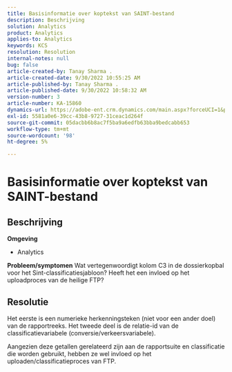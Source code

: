 ```yaml
---
title: Basisinformatie over koptekst van SAINT-bestand
description: Beschrijving
solution: Analytics
product: Analytics
applies-to: Analytics
keywords: KCS
resolution: Resolution
internal-notes: null
bug: false
article-created-by: Tanay Sharma .
article-created-date: 9/30/2022 10:55:25 AM
article-published-by: Tanay Sharma .
article-published-date: 9/30/2022 10:58:32 AM
version-number: 3
article-number: KA-15860
dynamics-url: https://adobe-ent.crm.dynamics.com/main.aspx?forceUCI=1&pagetype=entityrecord&etn=knowledgearticle&id=bbc6275e-ae40-ed11-9db1-0022480868ff
exl-id: 5581a0e6-39cc-43b8-9727-31ceac1d264f
source-git-commit: 05dacbb6b8ac7f5ba9a6edfb63bba9bedcabb653
workflow-type: tm+mt
source-wordcount: '98'
ht-degree: 5%

---
```


# Basisinformatie over koptekst van SAINT-bestand

## Beschrijving

<b>Omgeving</b>
- Analytics



<b>Probleem/symptomen</b>
Wat vertegenwoordigt kolom C3 in de dossierkopbal voor het Sint-classificatiesjabloon? Heeft het een invloed op het uploadproces van de heilige FTP?


## Resolutie


Het eerste is een numerieke herkenningsteken (niet voor een ander doel) van de rapportreeks. Het tweede deel is de relatie-id van de classificatievariabele (conversie/verkeersvariabele).

Aangezien deze getallen gerelateerd zijn aan de rapportsuite en classificatie die worden gebruikt, hebben ze wel invloed op het uploaden/classificatieproces van FTP.
